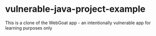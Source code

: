 # vulnerable-java-project-example
This is a clone of the WebGoat app - an intentionally vulnerable app for learning purposes only
